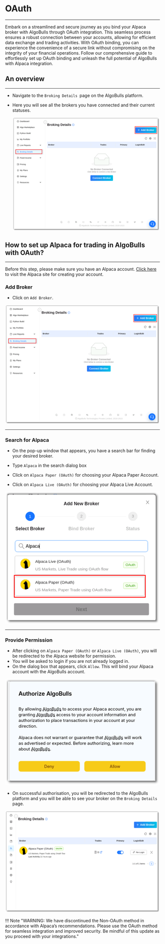 # OAuth

---

Embark on a streamlined and secure journey as you bind your Alpaca broker with AlgoBulls through OAuth integration. This seamless process ensures a robust connection between your accounts, allowing for efficient data exchange and trading activities. With OAuth binding, you can experience the convenience of a secure link without compromising on the integrity of your financial operations. Follow our comprehensive guide to effortlessly set up OAuth binding and unleash the full potential of AlgoBulls with Alpaca integration.

## An overview

---

- Navigate to the `Broking Details `page on the AlgoBulls platform.
- Here you will see all the brokers you have connected and their current statuses.

  [![pythonbuild](../python_build/imgs_v2/pyBuild_broking_details.png "Click to Enlarge or Ctrl+Click to open in a new Tab")](../python_build/imgs_v2/pyBuild_broking_details.png)

## How to set up Alpaca for trading in AlgoBulls with OAuth?
---
Before this step, please make sure you have an Alpaca account. [Click here](https://alpaca.markets/) to visit the Alpaca site for creating your account.


### Add Broker

- Click on `Add Broker`.

[![main page](../python_build/imgs_v2/pyBuild_broking_details.png "Click to Enlarge or Ctrl+Click to open in a new Tab")](../python_build/imgs_v2/pyBuild_broking_details.png)

---

### Search for Alpaca

- On the pop-up window that appears, you have a search bar for finding your desired broker.

- Type `Alpaca` in the search dialog box
- Click on `Alpaca Paper (OAuth)` for choosing your Alpaca Paper Account.
- Click on `Alpaca Live (OAuth)` for choosing your Alpaca Live Account.

[![img.png](../python_build/imgs_v2/Python_Build_Broking_details_paper_mode_1.png "Click to Enlarge or Ctrl+Click to open in a new Tab")](../python_build/imgs_v2/Python_Build_Broking_details_paper_mode_1.png)

---

### Provide Permission

- After clicking on `Alpaca Paper (OAuth)` or `Alpaca Live (OAuth)`, you will be redirected to the Alpaca website for permission.
- You will be asked to login if you are not already logged in.
- On the dialog box that appears, click `Allow`. This will bind your Alpaca account with the AlgoBulls account.


[![img.png](../python_build/imgs_v2/python_build_authorize.png "Click to Enlarge or Ctrl+Click to open in a new Tab")](../python_build/imgs_v2/python_build_authorize.png)

- On successful authorisation, you will be redirected to the AlgoBulls platform and you will be able to see your broker on the `Broking Details `page.

[![img.png](../python_build/imgs_v2/python_build_Oauth_successful.png "Click to Enlarge or Ctrl+Click to open in a new Tab")](../python_build/imgs_v2/python_build_Oauth_successful.png)


!!! Note "WARNING: We have discontinued the Non-OAuth method in accordance with Alpaca’s recommendations. Please use the OAuth method for seamless integration and improved security. Be mindful of this update as you proceed with your integrations."



